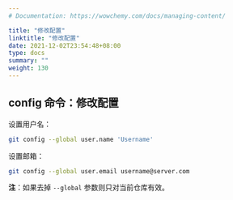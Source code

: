 ```yaml
---
# Documentation: https://wowchemy.com/docs/managing-content/

title: "修改配置"
linktitle: "修改配置"
date: 2021-12-02T23:54:48+08:00
type: docs
summary: ""
weight: 130
---
```


<!--more-->

## config 命令：修改配置

设置用户名：

```bash
git config --global user.name 'Username'
```

设置邮箱：

```bash
git config --global user.email username@server.com
```

**注**：如果去掉 `--global` 参数则只对当前仓库有效。